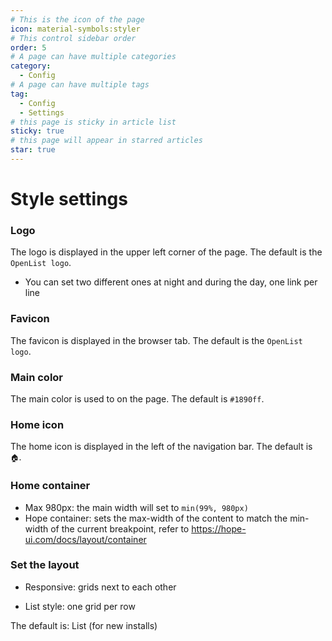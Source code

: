 ```yaml
---
# This is the icon of the page
icon: material-symbols:styler
# This control sidebar order
order: 5
# A page can have multiple categories
category:
  - Config
# A page can have multiple tags
tag:
  - Config
  - Settings
# this page is sticky in article list
sticky: true
# this page will appear in starred articles
star: true
---
```


# Style settings

### **Logo**

The logo is displayed in the upper left corner of the page. The default is the `OpenList logo`.

- You can set two different ones at night and during the day, one link per line



### **Favicon**

The favicon is displayed in the browser tab. The default is the `OpenList logo`.



### **Main color**

The main color is used to on the page. The default is `#1890ff`.



### **Home icon**

The home icon is displayed in the left of the navigation bar. The default is `🏠`.



### **Home container**

- Max 980px: the main width will set to `min(99%, 980px)`
- Hope container: sets the max-width of the content to match the min-width of the current breakpoint, refer to https://hope-ui.com/docs/layout/container



### **Set the layout**

- Responsive: grids next to each other

- List style: one grid per row

The default is: List (for new installs)